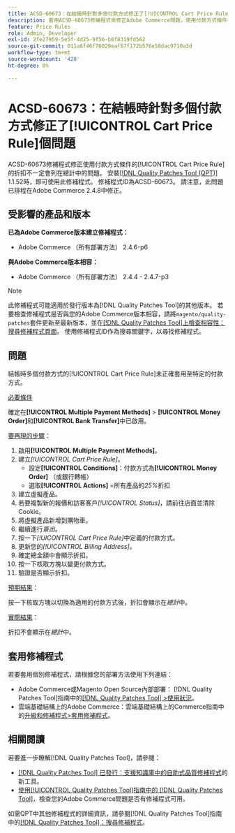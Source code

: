 ```yaml
---
title: ACSD-60673：在結帳時針對多個付款方式修正了[!UICONTROL Cart Price Rule]個問題
description: 套用ACSD-60673修補程式來修正Adobe Commerce問題，使用付款方式條件的[!UICONTROL Cart Price Rule]的折扣不一定會列在總計中。
feature: Price Rules
role: Admin, Developer
exl-id: 2fe27959-5e5f-4d25-9f56-b0f8319fd562
source-git-commit: 011a6f46f76029eaf67f172b576e58dac9710a3d
workflow-type: tm+mt
source-wordcount: '428'
ht-degree: 0%

---
```


# ACSD-60673：在結帳時針對多個付款方式修正了[!UICONTROL Cart Price Rule]個問題

ACSD-60673修補程式修正使用付款方式條件的[!UICONTROL Cart Price Rule]的折扣不一定會列在總計中的問題。 安裝[[!DNL Quality Patches Tool (QPT)]](https://experienceleague.adobe.com/zh-hant/docs/commerce-operations/tools/quality-patches-tool/quality-patches-tool-to-self-serve-quality-patches) 1.1.52時，即可使用此修補程式。 修補程式ID為ACSD-60673。 請注意，此問題已排程在Adobe Commerce 2.4.8中修正。

## 受影響的產品和版本

**已為Adobe Commerce版本建立修補程式：**

* Adobe Commerce （所有部署方法） 2.4.6-p6

**與Adobe Commerce版本相容：**

* Adobe Commerce （所有部署方法） 2.4.4 - 2.4.7-p3

>[!NOTE]
>
>此修補程式可能適用於發行版本為[!DNL Quality Patches Tool]的其他版本。 若要檢查修補程式是否與您的Adobe Commerce版本相容，請將`magento/quality-patches`套件更新至最新版本，並在[[!DNL Quality Patches Tool]上檢查相容性：搜尋修補程式頁面](https://experienceleague.adobe.com/tools/commerce-quality-patches/index.html?lang=zh-Hant)。 使用修補程式ID作為搜尋關鍵字，以尋找修補程式。

## 問題

結帳時多個付款方式的[!UICONTROL Cart Price Rule]未正確套用至特定的付款方式。

<u>必要條件</u>

確定在&#x200B;**[!UICONTROL Multiple Payment Methods]** > **[!UICONTROL Money Order]**&#x200B;和&#x200B;**[!UICONTROL Bank Transfer]**&#x200B;中已啟用。

<u>要再現的步驟</u>：

1. 啟用&#x200B;**[!UICONTROL Multiple Payment Methods]**。
1. 建立&#x200B;*[!UICONTROL Cart Price Rule]*。
   * 設定&#x200B;**[!UICONTROL Conditions]**：付款方式為&#x200B;**[!UICONTROL Money Order]** （或銀行轉帳）
   * 選取&#x200B;**[!UICONTROL Actions]** =所有產品的&#x200B;*25%*&#x200B;折扣
1. 建立虛擬產品。
1. 若要複製新的報價和訪客客戶&#x200B;*[!UICONTROL Status]*，請前往店面並清除Cookie。
1. 將虛擬產品新增到購物車。
1. 繼續進行&#x200B;*簽出*。
1. 按一下&#x200B;*[!UICONTROL Cart Price Rule]*&#x200B;中定義的付款方式。
1. 更新您的&#x200B;*[!UICONTROL Billing Address]*。
1. 確定總金額中會顯示折扣。
1. 按一下核取方塊以變更付款方式。
1. 驗證是否顯示折扣。

<u>預期結果</u>：

按一下核取方塊以切換為適用的付款方式後，折扣會顯示在&#x200B;*總計*&#x200B;中。

<u>實際結果</u>：

折扣不會顯示在&#x200B;*總計*&#x200B;中。

## 套用修補程式

若要套用個別修補程式，請根據您的部署方法使用下列連結：

* Adobe Commerce或Magento Open Source內部部署： [!DNL Quality Patches Tool]指南中的[[!DNL Quality Patches Tool] >使用狀況](/help/tools/quality-patches-tool/usage.md)。
* 雲端基礎結構上的Adobe Commerce：雲端基礎結構上的Commerce指南中的[升級和修補程式>套用修補程式](https://experienceleague.adobe.com/docs/commerce-cloud-service/user-guide/develop/upgrade/apply-patches.html?lang=zh-Hant)。

## 相關閱讀

若要進一步瞭解[!DNL Quality Patches Tool]，請參閱：

* [[!DNL Quality Patches Tool] 已發行：支援知識庫中的自助式品質修補程式](https://experienceleague.adobe.com/zh-hant/docs/commerce-operations/tools/quality-patches-tool/quality-patches-tool-to-self-serve-quality-patches)的新工具。
* [使用[!UICONTROL Quality Patches Tool]指南中的 [!DNL Quality Patches Tool]](/help/tools/quality-patches-tool/patches-available-in-qpt/check-patch-for-magento-issue-with-magento-quality-patches.md)，檢查您的Adobe Commerce問題是否有修補程式可用。

如需QPT中其他修補程式的詳細資訊，請參閱[!DNL Quality Patches Tool]指南中的[[!DNL Quality Patches Tool]：搜尋修補程式](https://experienceleague.adobe.com/tools/commerce-quality-patches/index.html?lang=zh-Hant)。
